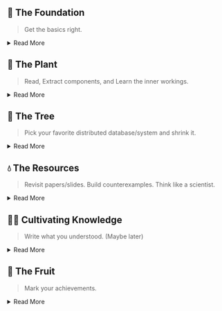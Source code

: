 ## 🌱 The Foundation
> Get the basics right.

<details>
<summary>Read More</summary>

#### Core Data Structure
- Regular Data structure: List, Stack, Queue, Priority Queue (taken from gods)
- Systems Data structure:
  - Hash-Based: Bloom Filter, Count Min Sketch, HyperLogLog
  - Sorted: BTree, Binary Search Tree, Treap
  - Distributed Hash: Consistent Hashing, ChordDHT, Range Based Partitioning, Extendable Hashing

#### Misc
- Tree: Red Black Tree,
- Hash:
- Storage Engine: WAL, Btree, CoW Btree, LSM Tree
- Memtable using Skip List
- Merkal Tree
- B Epsilon Tree
- K-D tree
- Z-Index: storage optimization
- Cuckoo filter
- Reservoir Sampling
- Sliding window


#### Advanced Data Structures
- Arena based skip list
- Roaring BitMap
- Zone Map


#### Distributed Systems
- Consistent Hash
- Hash Wheel Timer

</details>

## 🌿 The Plant
> Read, Extract components, and Learn the inner workings.

<details>
<summary>Read More</summary>

#### From MatrixOrigin
- Mpool
- Off Heap Cache
- Vector Operations
- HyperLogLog: ApproxCount SQL Function
- Count Min Sketch: Frequency Estimation Optimizer

</details>

## 🌳 The Tree
> Pick your favorite distributed database/system and shrink it.

<details>
<summary>Read More</summary>

</details>


## 💧 The Resources
> Revisit papers/slides. Build counterexamples. Think like a scientist.

<details>
<summary>Read More</summary>
  
#### Reading
- [Algorithms and Data Structures for Massive Datasets](https://a.co/d/j4aYee9) - BF, `Count-Min` Sketch, HyperLogLog, Reservoir `Sampling`.
- [The Art of Multiprocessor Programming](https://www.amazon.com/Art-Multiprocessor-Programming-Maurice-Herlihy/dp/0123705916): Concurrent Data Structures.

#### Read
- [Advanced Algorithms and Data Structures](https://a.co/d/3tsZk96): BitMap, BloomFilter, LFU, LRU
- [100 Go Mistakes and How to Avoid Them](https://a.co/d/7EAXgLq) - Concurrency patterns, Mechanical sympathy (last 10 chapters).
- [Algorithms for Modern Hardware](https://en.algorithmica.org/hpc/)[Incomplete]: Talk about SIMD, CPU Cache, External Memory, Instruction Level Parallelism.

</details>

## 👨‍🌾 Cultivating Knowledge
> Write what you understood. (Maybe later)

<details>
<summary>Read More</summary>


</details>

## 🥭 The Fruit
> Mark your achievements.

<details>
<summary>Read More</summary>

</details>
